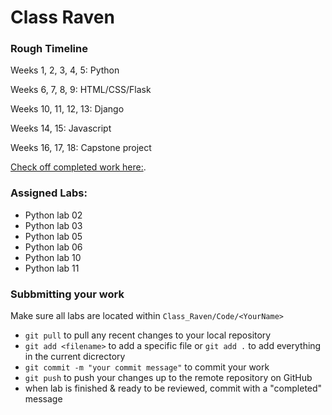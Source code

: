 # Class Raven

### Rough Timeline

Weeks 1, 2, 3, 4, 5: Python 

Weeks 6, 7, 8, 9: HTML/CSS/Flask

Weeks 10, 11, 12, 13: Django

Weeks 14, 15: Javascript

Weeks 16, 17, 18: Capstone project
 
 [Check off completed work here:](https://docs.google.com/document/d/1FIEfkpRa00o4KCnnR45cFFjWIjSOdgNEQnmEge-KZC8/edit?usp=sharing).
 
### Assigned Labs: 
  - Python lab 02
  - Python lab 03
  - Python lab 05
  - Python lab 06
  - Python lab 10
  - Python lab 11
### Subbmitting your work
Make sure all labs are located within `Class_Raven/Code/<YourName>`
- `git pull` to pull any recent changes to your local repository
- `git add <filename>` to add a specific file or `git add .` to add everything in the current dicrectory
- `git commit -m "your commit message"` to commit your work
- `git push` to push your changes up to the remote repository on GitHub
- when lab is finished & ready to be reviewed, commit with a "completed" message
